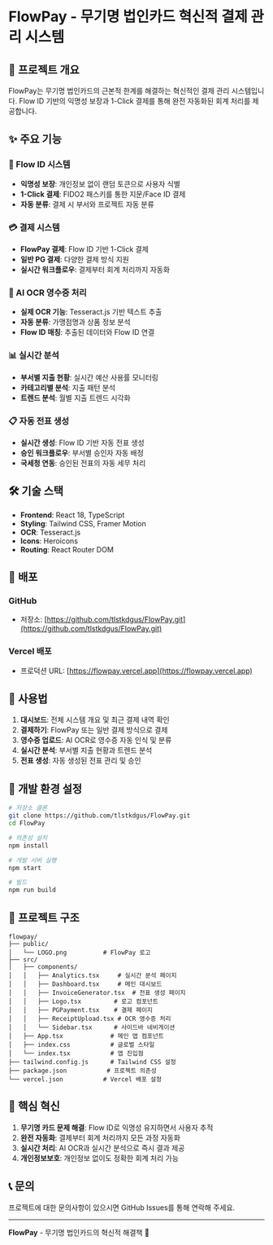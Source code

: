 # FlowPay - 무기명 법인카드 혁신적 결제 관리 시스템

## 🚀 프로젝트 개요

FlowPay는 무기명 법인카드의 근본적 한계를 해결하는 혁신적인 결제 관리 시스템입니다. Flow ID 기반의 익명성 보장과 1-Click 결제를 통해 완전 자동화된 회계 처리를 제공합니다.

## ✨ 주요 기능

### 🔐 Flow ID 시스템
- **익명성 보장**: 개인정보 없이 랜덤 토큰으로 사용자 식별
- **1-Click 결제**: FIDO2 패스키를 통한 지문/Face ID 결제
- **자동 분류**: 결제 시 부서와 프로젝트 자동 분류

### 💳 결제 시스템
- **FlowPay 결제**: Flow ID 기반 1-Click 결제
- **일반 PG 결제**: 다양한 결제 방식 지원
- **실시간 워크플로우**: 결제부터 회계 처리까지 자동화

### 📄 AI OCR 영수증 처리
- **실제 OCR 기능**: Tesseract.js 기반 텍스트 추출
- **자동 분류**: 가맹점명과 상품 정보 분석
- **Flow ID 매칭**: 추출된 데이터와 Flow ID 연결

### 📊 실시간 분석
- **부서별 지출 현황**: 실시간 예산 사용률 모니터링
- **카테고리별 분석**: 지출 패턴 분석
- **트렌드 분석**: 월별 지출 트렌드 시각화

### 📋 자동 전표 생성
- **실시간 생성**: Flow ID 기반 자동 전표 생성
- **승인 워크플로우**: 부서별 승인자 자동 배정
- **국세청 연동**: 승인된 전표의 자동 세무 처리

## 🛠 기술 스택

- **Frontend**: React 18, TypeScript
- **Styling**: Tailwind CSS, Framer Motion
- **OCR**: Tesseract.js
- **Icons**: Heroicons
- **Routing**: React Router DOM

## 🚀 배포

### GitHub
- 저장소: [https://github.com/tlstkdgus/FlowPay.git](https://github.com/tlstkdgus/FlowPay.git)

### Vercel 배포
- 프로덕션 URL: [https://flowpay.vercel.app](https://flowpay.vercel.app)

## 📱 사용법

1. **대시보드**: 전체 시스템 개요 및 최근 결제 내역 확인
2. **결제하기**: FlowPay 또는 일반 결제 방식으로 결제
3. **영수증 업로드**: AI OCR로 영수증 자동 인식 및 분류
4. **실시간 분석**: 부서별 지출 현황과 트렌드 분석
5. **전표 생성**: 자동 생성된 전표 관리 및 승인

## 🔧 개발 환경 설정

```bash
# 저장소 클론
git clone https://github.com/tlstkdgus/FlowPay.git
cd FlowPay

# 의존성 설치
npm install

# 개발 서버 실행
npm start

# 빌드
npm run build
```

## 📁 프로젝트 구조

```
flowpay/
├── public/
│   └── LOGO.png          # FlowPay 로고
├── src/
│   ├── components/
│   │   ├── Analytics.tsx     # 실시간 분석 페이지
│   │   ├── Dashboard.tsx     # 메인 대시보드
│   │   ├── InvoiceGenerator.tsx  # 전표 생성 페이지
│   │   ├── Logo.tsx         # 로고 컴포넌트
│   │   ├── PGPayment.tsx    # 결제 페이지
│   │   ├── ReceiptUpload.tsx # OCR 영수증 처리
│   │   └── Sidebar.tsx      # 사이드바 네비게이션
│   ├── App.tsx             # 메인 앱 컴포넌트
│   ├── index.css           # 글로벌 스타일
│   └── index.tsx           # 앱 진입점
├── tailwind.config.js      # Tailwind CSS 설정
├── package.json           # 프로젝트 의존성
└── vercel.json           # Vercel 배포 설정
```

## 🎯 핵심 혁신

1. **무기명 카드 문제 해결**: Flow ID로 익명성 유지하면서 사용자 추적
2. **완전 자동화**: 결제부터 회계 처리까지 모든 과정 자동화
3. **실시간 처리**: AI OCR과 실시간 분석으로 즉시 결과 제공
4. **개인정보보호**: 개인정보 없이도 정확한 회계 처리 가능

## 📞 문의

프로젝트에 대한 문의사항이 있으시면 GitHub Issues를 통해 연락해 주세요.

---

**FlowPay** - 무기명 법인카드의 혁신적 해결책 🚀
